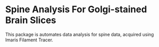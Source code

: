 Spine Analysis For Golgi-stained Brain Slices
=============================================

This package is automates data analysis for spine data, acquired using Imaris Filament Tracer.